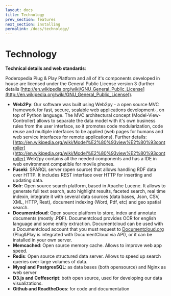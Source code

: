 ```yaml
---
layout: docs
title: Technology
prev_section: features
next_section: installing
permalink: /docs/technology/
---
```

Technology
=======

**Technical details and web standards**:

Poderopedia Plug & Play Platform and all of it's components developed in house are licensed under the General Public License version 3 
(further details [http://en.wikipedia.org/wiki/GNU_General_Public_License](http://en.wikipedia.org/wiki/GNU_General_Public_License)).

- **Web2Py**: Our software was built using Web2py - a open source MVC framework for fast, secure, scalable web applications development-, on top of Python language.
The MVC architectural concept (Model-View-Controller) allows to separate the data model with it's own business rules from the user interface, so it promotes code modularization, code reuse and multiple interfaces to be applied (web pages for humans and web service interfaces for remote applications). 
Further details: [http://en.wikipedia.org/wiki/Model%E2%80%93view%E2%80%93controller](http://en.wikipedia.org/wiki/Model%E2%80%93view%E2%80%93controller)
Web2py contains all the needed components and has a IDE in web environment compatible for movile phones.
- **Fuseki**: SPARQL server (open source) that allows handling RDF data over HTTP. It includes REST interface over HTTP for inserting and updating data.
- **Solr**: Open source search platform, based in Apache Lucene. It allows to generate full text search, auto highlight results, faceted search, real time indexin, integrate it with several data sources (data bases, Json, CSV, XML, HTTP, Rest), document indexing (Word, Pdf, etc) and geo spatial search.
- **Documentcloud**: Open source platform to store, index and annotate documents (mostly .PDF). Documentcloud provides OCR for english language and some entity extraction. Documentcloud can be used with a Documentcloud account that you must request to [Documentcloud.org](http://www.documentcloud.org/home) (Plug&Play is integrated with DocumentCloud via API), or it can be installed in your own server.
- **Memcached**: Open source memory cache. Allows to improve web app speed.
- **Redis**: Open source structured data server. Allows to speed up search queries over large volumes of data.
- **Mysql and PostgresSQL**: as data bases (both opensource) and Nginx as web server
- **D3.js and Coffescript**: both open source, used for developing our data visualizations.
- **Github and ReadtheDocs**: for code and documentation
